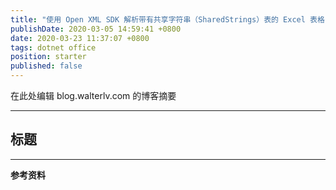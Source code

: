 ```yaml
---
title: "使用 Open XML SDK 解析带有共享字符串（SharedStrings）表的 Excel 表格"
publishDate: 2020-03-05 14:59:41 +0800
date: 2020-03-23 11:37:07 +0800
tags: dotnet office
position: starter
published: false
---
```


在此处编辑 blog.walterlv.com 的博客摘要

---

<div id="toc"></div>

## 标题

---

**参考资料**